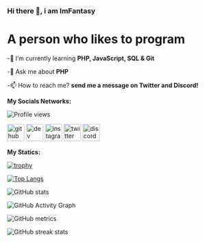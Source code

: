 ### Hi there 👋, i am ImFantasy

# A person who likes to program

-🌱 I’m currently learning **PHP, JavaScript, SQL & Git**

-💬 Ask me about **PHP**

-📫 How to reach me? **send me a message on Twitter and Discord!**


**My Socials Networks:**


![Profile views](https://gpvc.arturio.dev/ImFantasDev) 

[<img src='https://cdn.jsdelivr.net/npm/simple-icons@3.0.1/icons/github.svg' alt='github' height='40'>](https://github.com/ImFantasDev)  [<img src='https://cdn.jsdelivr.net/npm/simple-icons@3.0.1/icons/dev-dot-to.svg' alt='dev' height='40'>](https://dev.to/ImFantasy)  [<img src='https://cdn.jsdelivr.net/npm/simple-icons@3.0.1/icons/instagram.svg' alt='instagram' height='40'>](https://www.instagram.com/ImFantasy/)  [<img src='https://cdn.jsdelivr.net/npm/simple-icons@3.0.1/icons/twitter.svg' alt='twitter' height='40'>](https://twitter.com/ImFantasy)  [<img src='https://cdn.jsdelivr.net/npm/simple-icons@3.0.1/icons/discord.svg' alt='discord' height='40'>](ImFantasy#4820)  
 
 
 **My Statics:**
 

[![trophy](https://github-profile-trophy.vercel.app/?username=ImFantasDev)](https://github.com/ryo-ma/github-profile-trophy)

[![Top Langs](https://github-readme-stats.vercel.app/api/top-langs/?username=ImFantasDev)](https://github.com/anuraghazra/github-readme-stats)

![GitHub stats](https://github-readme-stats.vercel.app/api?username=ImFantasDev&show_icons=true&count_private=true)  

![GitHub Activity Graph](https://activity-graph.herokuapp.com/graph?username=ImFantasDev)  

![GitHub metrics](https://metrics.lecoq.io/ImFantasDev)  

![GitHub streak stats](https://github-readme-streak-stats.herokuapp.com/?user=ImFantasDev)  

